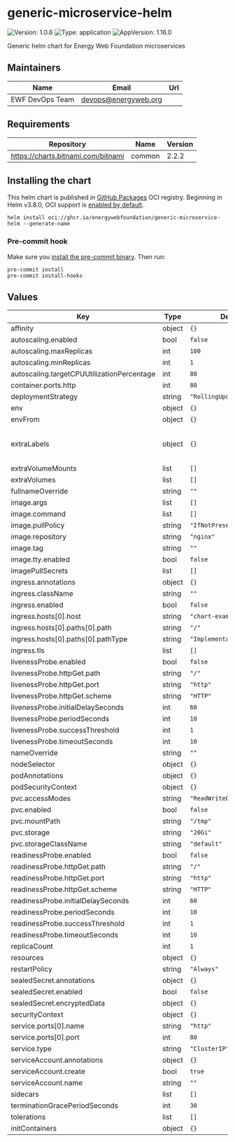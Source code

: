 # generic-microservice-helm

![Version: 1.0.6](https://img.shields.io/badge/Version-1.0.6-informational?style=flat-square) ![Type: application](https://img.shields.io/badge/Type-application-informational?style=flat-square) ![AppVersion: 1.16.0](https://img.shields.io/badge/AppVersion-1.16.0-informational?style=flat-square)

Generic helm chart for Energy Web Foundation microservices

## Maintainers

| Name | Email | Url |
| ---- | ------ | --- |
| EWF DevOps Team | <devops@energyweb.org> |  |

## Requirements

| Repository | Name | Version |
|------------|------|---------|
| https://charts.bitnami.com/bitnami | common | 2.2.2 |

## Installing the chart

This helm chart is published in [GitHub Packages](https://github.com/features/packages) OCI registry.
Beginning in Helm v3.8.0, OCI support is [enabled by default](https://helm.sh/docs/topics/registries/).

```
helm install oci://ghcr.io/energywebfoundation/generic-microservice-helm --generate-name
```

### Pre-commit hook

Make sure you [install the pre-commit binary](https://pre-commit.com/#install). Then run:

```
pre-commit install
pre-commit install-hooks
```

## Values

| Key | Type | Default | Description |
|-----|------|---------|-------------|
| affinity | object | `{}` |  |
| autoscaling.enabled | bool | `false` |  |
| autoscaling.maxReplicas | int | `100` |  |
| autoscaling.minReplicas | int | `1` |  |
| autoscaling.targetCPUUtilizationPercentage | int | `80` |  |
| container.ports.http | int | `80` |  |
| deploymentStrategy | string | `"RollingUpdate"` |  |
| env | object | `{}` |  |
| envFrom | object | `{}` |  |
| extraLabels | object | `{}` | Extra lables to be added to all resources |
| extraVolumeMounts | list | `[]` |  |
| extraVolumes | list | `[]` |  |
| fullnameOverride | string | `""` |  |
| image.args | list | `[]` |  |
| image.command | list | `[]` |  |
| image.pullPolicy | string | `"IfNotPresent"` |  |
| image.repository | string | `"nginx"` |  |
| image.tag | string | `""` |  |
| image.tty.enabled | bool | `false` |  |
| imagePullSecrets | list | `[]` |  |
| ingress.annotations | object | `{}` |  |
| ingress.className | string | `""` |  |
| ingress.enabled | bool | `false` |  |
| ingress.hosts[0].host | string | `"chart-example.local"` |  |
| ingress.hosts[0].paths[0].path | string | `"/"` |  |
| ingress.hosts[0].paths[0].pathType | string | `"ImplementationSpecific"` |  |
| ingress.tls | list | `[]` |  |
| livenessProbe.enabled | bool | `false` |  |
| livenessProbe.httpGet.path | string | `"/"` |  |
| livenessProbe.httpGet.port | string | `"http"` |  |
| livenessProbe.httpGet.scheme | string | `"HTTP"` |  |
| livenessProbe.initialDelaySeconds | int | `60` |  |
| livenessProbe.periodSeconds | int | `10` |  |
| livenessProbe.successThreshold | int | `1` |  |
| livenessProbe.timeoutSeconds | int | `10` |  |
| nameOverride | string | `""` |  |
| nodeSelector | object | `{}` |  |
| podAnnotations | object | `{}` |  |
| podSecurityContext | object | `{}` |  |
| pvc.accessModes | string | `"ReadWriteOnce"` |  |
| pvc.enabled | bool | `false` |  |
| pvc.mountPath | string | `"/tmp"` |  |
| pvc.storage | string | `"20Gi"` |  |
| pvc.storageClassName | string | `"default"` |  |
| readinessProbe.enabled | bool | `false` |  |
| readinessProbe.httpGet.path | string | `"/"` |  |
| readinessProbe.httpGet.port | string | `"http"` |  |
| readinessProbe.httpGet.scheme | string | `"HTTP"` |  |
| readinessProbe.initialDelaySeconds | int | `60` |  |
| readinessProbe.periodSeconds | int | `10` |  |
| readinessProbe.successThreshold | int | `1` |  |
| readinessProbe.timeoutSeconds | int | `10` |  |
| replicaCount | int | `1` |  |
| resources | object | `{}` |  |
| restartPolicy | string | `"Always"` |  |
| sealedSecret.annotations | object | `{}` |  |
| sealedSecret.enabled | bool | `false` |  |
| sealedSecret.encryptedData | object | `{}` |  |
| securityContext | object | `{}` |  |
| service.ports[0].name | string | `"http"` |  |
| service.ports[0].port | int | `80` |  |
| service.type | string | `"ClusterIP"` |  |
| serviceAccount.annotations | object | `{}` |  |
| serviceAccount.create | bool | `true` |  |
| serviceAccount.name | string | `""` |  |
| sidecars | list | `[]` |  |
| terminationGracePeriodSeconds | int | `30` |  |
| tolerations | list | `[]` |  |
|  initContainers | object | `{}` |  |